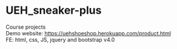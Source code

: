 # UEH_sneaker-plus
Course projects </br>
Demo website: https://uehshoeshop.herokuapp.com/product.html </br>
FE: html, css, JS, jquery and bootstrap v4.0
